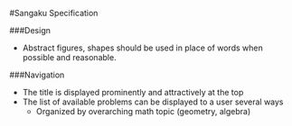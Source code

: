 #Sangaku Specification

###Design
* Abstract figures, shapes should be used in place of words when possible and
  reasonable.

###Navigation
* The title is displayed prominently and attractively at the top
* The list of available problems can be displayed to a user several ways
  * Organized by overarching math topic (geometry, algebra)


